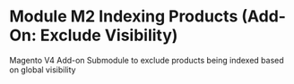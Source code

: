 # Module M2 Indexing Products (Add-On: Exclude Visibility)

Magento V4 Add-on Submodule to exclude products being indexed based on global visibility
